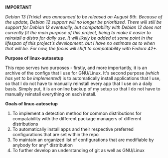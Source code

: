 **IMPORTANT**

*Debian 13 (Trixie) was announced to be released on August 9th. Because of the update, Debian 12 support will no longer be prioritized. There will still be support for Debian 12 eventually, but compatability with Debian 12 does not currently fit the main purpose of this project, being to make it easier to reinstall a distro for daily use. It will likely be added at some point in the lifespan of this project's development, but I have no estimate as to when that will be. For now, the focus will shift to compatability with Fedora 42+.*

**Purpose of linux-autosetup**

This repo serves two purposes - firstly, and more importantly, it is an archive of the configs that I use for GNU/Linux. It's second purpose *(which has yet to be implemented)* is to automatically install applications that I use, so that I do not have to manually reinstall every app that I use on a daily basis. Simply put, it is an online backup of my setup so that I do not have to manually reinstall everything on each install.

**Goals of linux-autosetup**
1. To implement a detection method for common distributions for compatability with the different package managers of different distributions
2. To automatically install apps and their respective preferred configurations that are set within the repo
3. To maintain an organized list of configurations that are modifiable by anybody for any* distribution
4. To further develop an understanding of git as well as GNU/Linux

